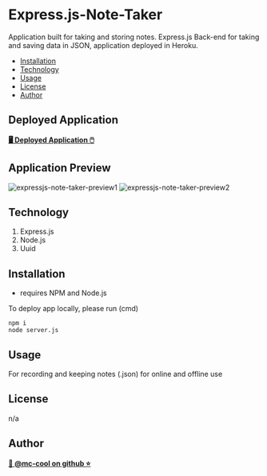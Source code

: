 # Express.js-Note-Taker
Application built for taking and storing notes. Express.js Back-end for taking and saving data in JSON, application deployed in Heroku.


- [Installation](#installation)
- [Technology](#technology)
- [Usage](#usage)
- [License](#license)
- [Author](#author)

## Deployed Application
**[🖥️ Deployed Application 🖱️]([[https://react-portfolio-mccool.herokuapp.com/](https://m-ccool-expressjs-note-taker.herokuapp.com/)](https://m-ccool-expressjs-note-taker.herokuapp.com/))**

## Application Preview
![expressjs-note-taker-preview1](https://user-images.githubusercontent.com/101916187/198903091-b472bc55-08a8-4ca5-a72b-94fbfec5af36.png)
![expressjs-note-taker-preview2](https://user-images.githubusercontent.com/101916187/198903089-7e9fde66-37e1-4016-8704-1c36febe5aa0.png)

## Technology
1. Express.js
2. Node.js
2. Uuid

## Installation
* requires NPM and Node.js

To deploy app locally, please run (cmd) 
```
npm i
node server.js
```

## Usage
For recording and keeping notes (.json) for online and offline use

## License
n/a

## Author
**[🐉 @mc-cool on github ⭐](https://github.com/m-ccool)**

